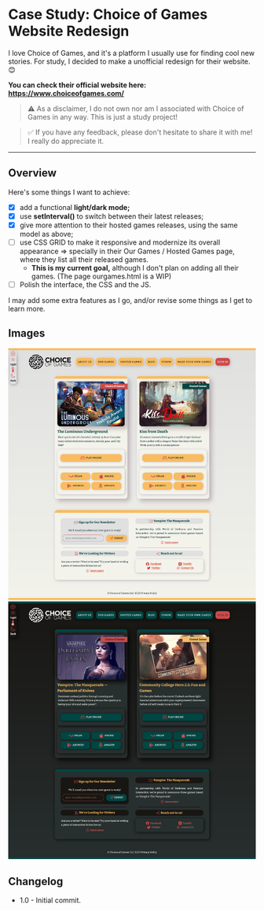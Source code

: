 # Case Study: Choice of Games Website Redesign

I love Choice of Games, and it's a platform I usually use for finding cool new stories. For study, I decided to make a unofficial redesign for their website. 😊

**You can check their official website here: https://www.choiceofgames.com/**

> ⚠️ As a disclaimer, I do not own nor am I associated with Choice of Games in any way. This is just a study project!

> ✅ If you have any feedback, please don't hesitate to share it with me! I really do appreciate it.

---

## Overview

Here's some things I want to achieve:

- [x] add a functional **light/dark mode;**
- [x] use **setInterval()** to switch between their latest releases;
- [x] give more attention to their hosted games releases, using the same model as above;
- [ ] use CSS GRID to make it responsive and modernize its overall appearance => specially in their Our Games / Hosted Games page, where they list all their released games.
  - **This is my current goal,** although I don't plan on adding all their games. (The page ourgames.html is a WIP)
- [ ] Polish the interface, the CSS and the JS.

I may add some extra features as I go, and/or revise some things as I get to learn more.

## Images

![Full Page Screenshot](./images/screenshot1.png)
![Dark Mode Screenshot](./images/screenshot2.png)

## Changelog

- 1.0 - Initial commit.
